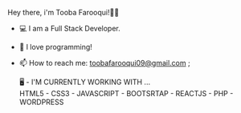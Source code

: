 Hey there, i'm Tooba Farooqui!👋🏻

- 💻 I am a Full Stack Developer.
- 👀 I love programming!
- 📫 How to reach me: toobafarooqui09@gmail.com ; 


  🖥 - I'M CURRENTLY WORKING WITH ...   
      HTML5 - CSS3 - JAVASCRIPT - BOOTSRTAP - REACTJS - PHP - WORDPRESS      
      
